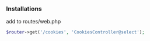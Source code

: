 ### Installations


add to routes/web.php
```php
$router->get('/cookies', 'CookiesController@select');
```

